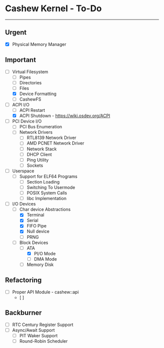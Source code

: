 # Cashew Kernel - To-Do
---

## Urgent

- [x] Physical Memory Manager


## Important
- [ ] Virtual Filesystem
	- [ ] Pipes
	- [ ] Directories
	- [ ] Files
	- [x] Device Formatting
	- [ ] CashewFS 
- [ ] ACPI I/O 
	- [ ] ACPI Restart
	- [x] ACPI Shutdown - https://wiki.osdev.org/ACPI
- [ ] PCI Device I/O 
	- [ ] PCI Bus Enumeration
	- [ ] Network Drivers 
		- [ ] RTL8139 Network Driver
		- [ ] AMD PCNET Network Driver
		- [ ] Network Stack
		- [ ] DHCP Client
		- [ ] Ping Utility
		- [ ] Sockets
- [ ] Userspace
	- [ ] Support for ELF64 Programs
		- [ ] Section Loading
		- [ ] Switching To Usermode
		- [ ] POSIX System Calls
		- [ ] libc Implementation
- [ ] I/O Devices
	- [ ]  Char device Abstractions
		- [x] Terminal
		- [x] Serial  
		- [x] FIFO Pipe
		- [x] Null device
		- [ ] PRNG
	- [ ] Block Devices
		- [ ] ATA
			- [x] PI/O Mode
			- [ ] DMA Mode
		- [ ] Memory Disk 

## Refactoring
 - [ ] Proper API Module - cashew::api
	 - [ ] 


## Backburner
- [ ] RTC Century Register Support
- [ ] Async/Await Support
	- [ ] PIT Waker Support
	- [ ] Round-Robin Scheduler
